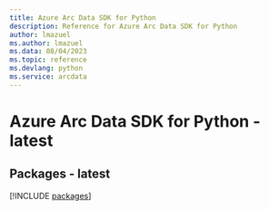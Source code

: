```yaml
---
title: Azure Arc Data SDK for Python
description: Reference for Azure Arc Data SDK for Python
author: lmazuel
ms.author: lmazuel
ms.data: 08/04/2023
ms.topic: reference
ms.devlang: python
ms.service: arcdata
---
```

# Azure Arc Data SDK for Python - latest
## Packages - latest
[!INCLUDE [packages](arc-data-index.md)]